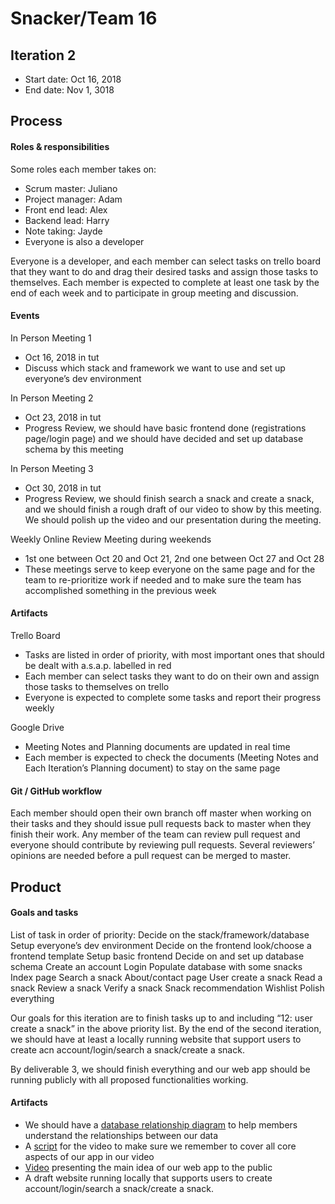 # Snacker/Team 16

## Iteration 2

 * Start date: Oct 16, 2018
 * End date: Nov 1, 3018

## Process

#### Roles & responsibilities

Some roles each member takes on:
 * Scrum master: Juliano
 * Project manager: Adam
 * Front end lead: Alex
 * Backend lead: Harry
 * Note taking: Jayde
 * Everyone is also a developer

Everyone is a developer, and each member can select tasks on trello board that they want to do and drag their desired tasks and assign those tasks to themselves. Each member is expected to complete at least one task by the end of each week and to participate in group meeting and discussion.

#### Events

In Person Meeting 1
 * Oct 16, 2018 in tut
 * Discuss which stack and framework we want to use and set up everyone’s dev environment

In Person Meeting 2
 * Oct 23, 2018 in tut
 * Progress Review, we should have basic frontend done (registrations page/login page) and we should have decided and set up database schema by this meeting

In Person Meeting 3
 * Oct 30, 2018 in tut
 * Progress Review, we should finish search a snack and create a snack, and we should finish a rough draft of our video to show by this meeting. We should polish up the video and our presentation during the meeting.

Weekly Online Review Meeting during weekends
 * 1st one between Oct 20 and Oct 21, 2nd one between Oct 27 and Oct 28
 * These meetings serve to keep everyone on the same page and for the team to re-prioritize work if needed and to make sure the team has accomplished something in the previous week

#### Artifacts

Trello Board
 * Tasks are listed in order of priority, with most important ones that should be dealt with a.s.a.p. labelled in red
 * Each member can select tasks they want to do on their own and assign those tasks to themselves on trello
 * Everyone is expected to complete some tasks and report their progress weekly

Google Drive
 * Meeting Notes and Planning documents are updated in real time
 * Each member is expected to check the documents (Meeting Notes and Each Iteration’s Planning document) to stay on the same page

#### Git / GitHub workflow

Each member should open their own branch off master when working on their tasks and they should issue pull requests back to master when they finish their work. Any member of the team can review pull request and everyone should contribute by reviewing pull requests. Several reviewers’ opinions are needed before a pull request can be merged to master.

## Product

#### Goals and tasks

List of task in order of priority:
Decide on the stack/framework/database
Setup everyone’s dev environment
Decide on the frontend look/choose a frontend template
Setup basic frontend
Decide on and set up database schema
Create an account
Login
Populate database with some snacks
Index page
Search a snack
About/contact page
User create a snack
Read a snack
Review a snack
Verify a snack
Snack recommendation
Wishlist
Polish everything

Our goals for this iteration are to finish tasks up to and including “12: user create a snack” in the above priority list. By the end of the second iteration, we should have at least a locally running website that support users to create acn account/login/search a snack/create a snack.

By deliverable 3, we should finish everything and our web app should be running publicly with all proposed functionalities working.

#### Artifacts

 * We should have a [database relationship diagram](https://docs.google.com/presentation/d/1J3wX1kZteMbE_gTS2lLyqfJqpCCZgqLs8bOf6G6dH7Y/edit?usp=sharing) to help members understand the relationships between our data
 * A [script](https://docs.google.com/document/d/1JQkMBFs2HBy9AH7jtzBY9TeF6z1p-Jop9wIGg2xPvro/edit?usp=sharing) for the video to make sure we remember to cover all core aspects of our app in our video
 * [Video](https://youtu.be/FosvNqKSG8o) presenting the main idea of our web app to the public
 * A draft website running locally that supports users to create account/login/search a snack/create a snack.
